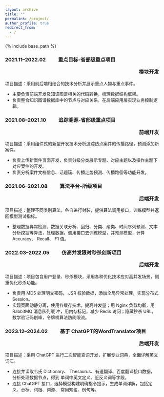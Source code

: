 ```yaml
---
layout: archive
title: ""
permalink: /project/
author_profile: true
redirect_from:
  - /
---
```


{% include base_path %}

### 2021.11–2022.02 &emsp;&emsp; 重点目标-省部级重点项目   <p align="right">模块开发</p>

项目描述：采用前后端相结合的技术分析并展示重点人物与重点事件。
- 主要负责前端开发及知识图谱相关的代码转换，梳理数据结构框架。
- 负责整合知识图谱数据库中的节点与对应关系，在后端应用层实现业务控制逻辑。


### 2021.08–2021.10 &emsp;&emsp; 追踪溯源-省部级重点项目 <p align="right">前端开发</p>
项目描述：采用组件式的新型开发技术分析追踪热点案件的传播路径，预测添加新案件。
- 负责上传新案件页面开发，负责分级分类展示专题、对应主题以及操作主题下对应案件的开发。
- 负责分析案件文档信息、话题簇、传播走势预测、传播路径等功能开发。
### 2021.06–2021.08 &emsp;&emsp; 算法平台-所级项目 <p align="right">后端开发</p>
项目描述：整理不同类别算法，各自进行封装，提供算法调用接口，训练模型并返回模型测试指标。
- 整理数据异常检测、数据关联分析、回归、分类、聚类、时间序列预测、文本分析挖掘等算法，处理数据，调用接口去训练模型，并预测模型，计算 Accuracy、 Recall、 F1 值。

### 2022.03–2022.05 &emsp;&emsp; 仿高并发限时秒杀创新项目 <p align="right">后端开发</p>
项目描述：项目包含用户登录、秒杀模块，采用各种优化技术应对高并发场景，侧重优化秒杀功能。
- 负责用 MD5 处理明文密码， JSR 校验数据，添加全局异常处理，实现分布式 Session。
- 实现页面动静分离，使用各缓存技术，提高并发量；用 Nginx 负载均衡，用 RabbitMQ 消息队列缓
冲，用内存标记，减少 Redis 访问；隐藏秒杀 URL，数学验证码削峰，令牌桶算法防刷限流。
### 2023.12–2024.02 &emsp;&emsp; 基于 ChatGPT的WordTranslator项目 <p align="right">后端开发</p>
项目描述：采用 ChatGPT 进行二次智能查词开发，扩展专业词典，全面详解英文词汇。
- 连接并读取韦氏 Dictionary、 Thesaurus、有道翻译、百度翻译接口数据，分析处理数据节点，得到
单词中英文定义、近反义词等字段。
- 连接 ChatGPT 接口，选择模型构建明确指令提示，生成单词详解，包括定义、音标、词根、词源、
常用短语、例句等。




